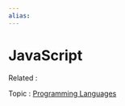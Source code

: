 ```yaml
---
alias:
---
```


# JavaScript

Related :

Topic : [Programming Languages](Programming%20Languages.md)
